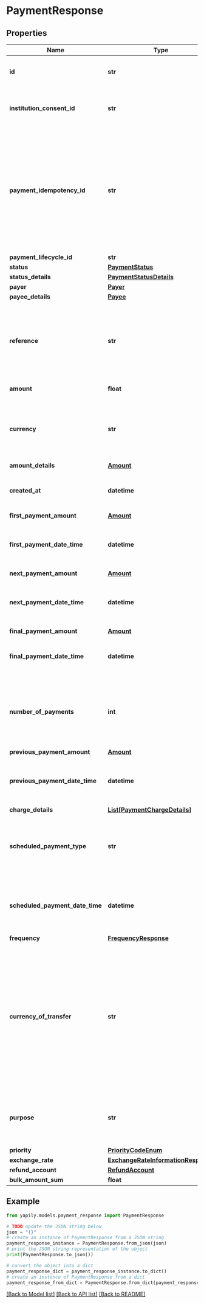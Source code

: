 # PaymentResponse


## Properties

Name | Type | Description | Notes
------------ | ------------- | ------------- | -------------
**id** | **str** | Unique identifier of the payment. | [optional] 
**institution_consent_id** | **str** | Identification of the consent at the Institution. | [optional] 
**payment_idempotency_id** | **str** | __Mandatory__. A unique identifier that you must provide to identify the payment. This can be any alpha-numeric string but is limited to a maximum of 35 characters. | [optional] 
**payment_lifecycle_id** | **str** |  | [optional] 
**status** | [**PaymentStatus**](PaymentStatus.md) |  | [optional] 
**status_details** | [**PaymentStatusDetails**](PaymentStatusDetails.md) |  | [optional] 
**payer** | [**Payer**](Payer.md) |  | [optional] 
**payee_details** | [**Payee**](Payee.md) |  | [optional] 
**reference** | **str** | __Optional__. The payment reference or description. Limited to a maximum of 18 characters long. | [optional] 
**amount** | **float** | Monetary amount. | [optional] 
**currency** | **str** | Currency the payment amount is denoted in. Specified as a 3-letter ISO 4217 code. | [optional] 
**amount_details** | [**Amount**](Amount.md) |  | [optional] 
**created_at** | **datetime** | Date and time of when the payment request was created. | [optional] 
**first_payment_amount** | [**Amount**](Amount.md) |  | [optional] 
**first_payment_date_time** | **datetime** | Date and time of when the first payment request is to be made. | [optional] 
**next_payment_amount** | [**Amount**](Amount.md) |  | [optional] 
**next_payment_date_time** | **datetime** | __Conditional__. Defines when the recurring payment is to be made. | [optional] 
**final_payment_amount** | [**Amount**](Amount.md) |  | [optional] 
**final_payment_date_time** | **datetime** | Date and time of when the final payment is to be made. | [optional] 
**number_of_payments** | **int** | Number of recurring payment requests to be made as part of the instructed payment schedule. | [optional] 
**previous_payment_amount** | [**Amount**](Amount.md) |  | [optional] 
**previous_payment_date_time** | **datetime** | Date and time of when the previous payment request was posted. | [optional] 
**charge_details** | [**List[PaymentChargeDetails]**](PaymentChargeDetails.md) |  | [optional] 
**scheduled_payment_type** | **str** | Details the execution type and the payment date between the payer and the payee. | [optional] 
**scheduled_payment_date_time** | **datetime** | Date and time of when the scheduled payment request will be made. | [optional] 
**frequency** | [**FrequencyResponse**](FrequencyResponse.md) |  | [optional] 
**currency_of_transfer** | **str** | __Mandatory__. The currency to be transferred to the payee. This may differ from the currency the payment is denoted in and the currency of the payer&#39;s account. Specified as a 3-letter code (ISO 4217). | [optional] 
**purpose** | **str** | Specifies the external purpose code for the &#x60;Institution&#x60; - IS0 20022. | [optional] 
**priority** | [**PriorityCodeEnum**](PriorityCodeEnum.md) |  | [optional] 
**exchange_rate** | [**ExchangeRateInformationResponse**](ExchangeRateInformationResponse.md) |  | [optional] 
**refund_account** | [**RefundAccount**](RefundAccount.md) |  | [optional] 
**bulk_amount_sum** | **float** |  | [optional] 

## Example

```python
from yapily.models.payment_response import PaymentResponse

# TODO update the JSON string below
json = "{}"
# create an instance of PaymentResponse from a JSON string
payment_response_instance = PaymentResponse.from_json(json)
# print the JSON string representation of the object
print(PaymentResponse.to_json())

# convert the object into a dict
payment_response_dict = payment_response_instance.to_dict()
# create an instance of PaymentResponse from a dict
payment_response_from_dict = PaymentResponse.from_dict(payment_response_dict)
```
[[Back to Model list]](../README.md#documentation-for-models) [[Back to API list]](../README.md#documentation-for-api-endpoints) [[Back to README]](../README.md)


